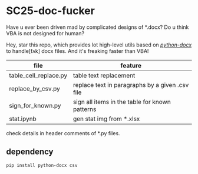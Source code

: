 # SC25-doc-fucker

Have u ever been driven mad by complicated designs of \*.docx? Do u think VBA is not designed for human? 

Hey, star this repo, which provides lot high-level utils based on [*python-docx*](https://github.com/python-openxml/python-docx) to handle[fʌk] docx files. And it's freaking faster than VBA!

file | feature
| - | - |
table_cell_replace.py | table text replacement
replace_by_csv.py | replace text in paragraphs by a given .csv file
sign_for_known.py | sign all items in the table for known patterns
stat.ipynb | gen stat img from \*.xlsx

check details in header comments of \*.py files.

## dependency

`pip install python-docx csv`